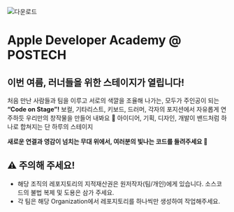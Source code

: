 ![다운로드](https://github.com/user-attachments/assets/80ccb178-d3b6-46f3-960f-0a9d28bd9d39)
# Apple Developer Academy @ POSTECH

## 이번 여름, 러너들을 위한 스테이지가 열립니다!
처음 만난 사람들과 팀을 이루고 서로의 색깔을 조율해 나가는, 모두가 주인공이 되는 **“Code on Stage”!**
보컬, 기타리스트, 키보드, 드러머, 각자의 포지션에서 자유롭게 연주하듯 우리만의 창작물을 만들어 내봐요 🫟
아이디어, 기획, 디자인, 개발이 밴드처럼 하나로 합쳐지는 단 하루의 스테이지

**새로운 연결과 영감이 넘치는 무대 위에서, 여러분의 빛나는 코드를 들려주세요 🎤**

## ⚠️ 주의해 주세요!
- 해당 조직의 레포지토리의 지적재산권은 원저작자(팀/개인)에게 있습니다. 소스코드의 불법 복제 및 도용은 삼가 주세요.
- 각 팀은 해당 Organization에서 레포지토리를 하나씩만 생성하여 작업해주세요.
